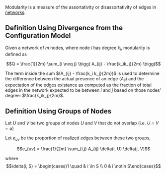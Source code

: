 Modularity is a measure of the assortativity or disassortativity of edges in [networks](./network.md).


## Definition Using Divergence from the Configuration Model
Given a network of $m$ nodes, where node $i$ has degree $k_i$, modularity is defined as 

$$Q = \frac{1}{2m} \sum_{i \neq j} \bigg( A_{ij} - \frac{k_ik_j}{2m} \bigg)$$

The term inside the sum $(A_{ij} - \frac{k_i k_j}{2m})$ is used to determine the difference between the actual presence of an edge ($A_{ij}$) and the expectation of the edges existance as computed as the fraction of total edges in the network expected to be between $i$ and $j$ based on those nodes' degree: $\frac{k_ik_j}{2m}$.


## Definition Using Groups of Nodes

Let $U$ and $V$ be two groups of nodes $U$ and $V$ that do not overlap (i.e. $U \cap V = \varnothing$)

Let $e_{uv}$ be the proportion of realized edges between these two groups, 

$$e_{uv} = \frac{1}{2m} \sum_{i,j} A_{ij} \delta(i, U) \delta(j, V)$$

where $$\delta(i, S) = \begin{cases}1 \quad & i \in S \\ 0 & i \notin S\end{cases}$$